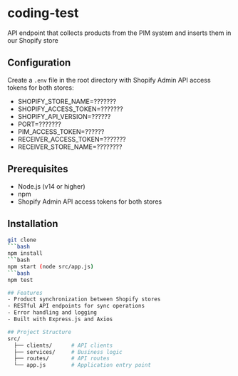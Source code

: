 # coding-test
API endpoint that collects products from the PIM system and inserts them in our Shopify store
## Configuration
Create a `.env` file in the root directory with 
Shopify Admin API access tokens for both stores:

- SHOPIFY_STORE_NAME=???????
- SHOPIFY_ACCESS_TOKEN=???????
- SHOPIFY_API_VERSION=??????
- PORT=???????
- PIM_ACCESS_TOKEN=??????
- RECEIVER_ACCESS_TOKEN=???????
- RECEIVER_STORE_NAME=????????

## Prerequisites
- Node.js (v14 or higher)
- npm
- Shopify Admin API access tokens for both stores

## Installation
```bash
git clone
```bash
npm install
```bash
npm start (node src/app.js)
```bash
npm test

## Features
- Product synchronization between Shopify stores
- RESTful API endpoints for sync operations
- Error handling and logging
- Built with Express.js and Axios

## Project Structure
src/
  ├── clients/      # API clients
  ├── services/     # Business logic
  ├── routes/       # API routes
  └── app.js        # Application entry point
